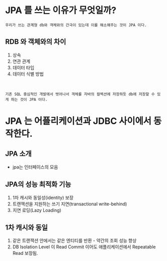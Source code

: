 # JPA 를 쓰는 이유가 무엇일까?
    우리가 쓰는 관계형 db와 객체와의 간극이 있는데 이를 해소해주는 것이 JPA 이다.

## RDB 와 객체와의 차이
1. 상속
2. 연관 관계
3. 데이터 타입
4. 데이터 식별 방법

   
<br>

    기존 SQL 중심적인 개발에서 벗어나서 객체를 자바의 컬렉션에 저장하듯 db에 저장할 수 있게 하는 것이 JPA 이다.

# JPA 는 어플리케이션과 JDBC 사이에서 동작한다.

## JPA 소개
- jpa는 인터페이스의 모음

## JPA의 성능 최적화 기능

1. 1차 캐시와 동일성(identity) 보장
2. 트랜잭션을 지원하는 쓰기 지연(transactional write-behind)
3. 지연 로딩(Lazy Loading)

## 1차 캐시와 동일

1. 같은 트랜잭션 안에서는 같은 엔티티를 반환 - 약간의 조회 성능 향상
2. DB Isolation Level 이 Read Commit 이어도 애플리케이션에서 Repeatable Read 보장됨.